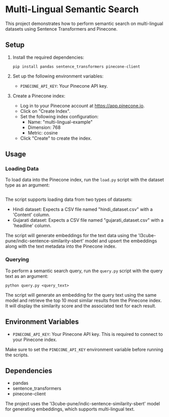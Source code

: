 # Multi-Lingual Semantic Search

This project demonstrates how to perform semantic search on multi-lingual datasets using Sentence Transformers and Pinecone.

## Setup

1. Install the required dependencies:
   ```
   pip install pandas sentence_transformers pinecone-client
   ```

2. Set up the following environment variables:
   - `PINECONE_API_KEY`: Your Pinecone API key.

3. Create a Pinecone index:
   - Log in to your Pinecone account at https://app.pinecone.io.
   - Click on "Create Index".
   - Set the following index configuration:
     - Name: "multi-lingual-example"
     - Dimension: 768
     - Metric: cosine
   - Click "Create" to create the index.


## Usage

### Loading Data

To load data into the Pinecone index, run the `load.py` script with the dataset type as an argument:

```python load.py <hindi|gujarati>
```


The script supports loading data from two types of datasets:
- Hindi dataset: Expects a CSV file named "hindi_dataset.csv" with a 'Content' column.
- Gujarati dataset: Expects a CSV file named "gujarati_dataset.csv" with a 'headline' column.

The script will generate embeddings for the text data using the 'l3cube-pune/indic-sentence-similarity-sbert' model and upsert the embeddings along with the text metadata into the Pinecone index.

### Querying

To perform a semantic search query, run the `query.py` script with the query text as an argument:

```
python query.py <query_text>
```


The script will generate an embedding for the query text using the same model and retrieve the top 10 most similar results from the Pinecone index. It will display the similarity score and the associated text for each result.

## Environment Variables

- `PINECONE_API_KEY`: Your Pinecone API key. This is required to connect to your Pinecone index.

Make sure to set the `PINECONE_API_KEY` environment variable before running the scripts.

## Dependencies

- pandas
- sentence_transformers
- pinecone-client

The project uses the 'l3cube-pune/indic-sentence-similarity-sbert' model for generating embeddings, which supports multi-lingual text.

